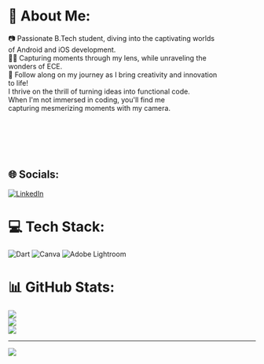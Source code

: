 # 💫 About Me:
📷 Passionate B.Tech student, diving into the captivating worlds<br> of Android and iOS development. <br>📱✨ Capturing moments through my lens, while unraveling the <br>wonders of ECE.<br>🌟 Follow along on my journey as I bring creativity and innovation<br> to life!<br>I thrive on the thrill of turning ideas into functional code.<br> When I'm not immersed in coding, you'll find me<br> capturing mesmerizing moments with my camera.<br><br><br><br><br><br>
## 🌐 Socials:
[![LinkedIn](https://img.shields.io/badge/LinkedIn-%230077B5.svg?logo=linkedin&logoColor=white)](https://linkedin.com/in/https://www.linkedin.com/in/sanvi-verma-b2928025b/) 

# 💻 Tech Stack:
![Dart](https://img.shields.io/badge/dart-%230175C2.svg?style=for-the-badge&logo=dart&logoColor=white) ![Canva](https://img.shields.io/badge/Canva-%2300C4CC.svg?style=for-the-badge&logo=Canva&logoColor=white) ![Adobe Lightroom](https://img.shields.io/badge/Adobe%20Lightroom-31A8FF.svg?style=for-the-badge&logo=Adobe%20Lightroom&logoColor=white)
# 📊 GitHub Stats:
![](https://github-readme-stats.vercel.app/api?username=TheSanvi&theme=nightowl&hide_border=false&include_all_commits=false&count_private=false)<br/>
![](https://github-readme-streak-stats.herokuapp.com/?user=TheSanvi&theme=nightowl&hide_border=false)<br/>
![](https://github-readme-stats.vercel.app/api/top-langs/?username=TheSanvi&theme=nightowl&hide_border=false&include_all_commits=false&count_private=false&layout=compact)

---
[![](https://visitcount.itsvg.in/api?id=TheSanvi&icon=0&color=0)](https://visitcount.itsvg.in)

<!-- Proudly created with GPRM ( https://gprm.itsvg.in ) -->

<!--
**TheSanvi/TheSanvi** is a ✨ _special_ ✨ repository because its `README.md` (this file) appears on your GitHub profile.

Here are some ideas to get you started:

- 🔭 I’m currently working on ...
- 🌱 I’m currently learning ...
- 👯 I’m looking to collaborate on ...
- 🤔 I’m looking for help with ...
- 💬 Ask me about ...
- 📫 How to reach me: ...
- 😄 Pronouns: ...
- ⚡ Fun fact: ...
-->
